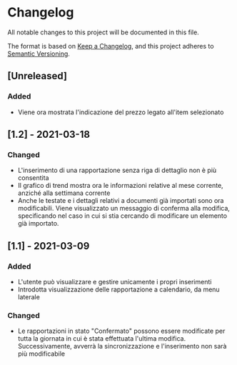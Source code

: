 # Changelog
All notable changes to this project will be documented in this file.

The format is based on [Keep a Changelog](https://keepachangelog.com/en/1.0.0/),
and this project adheres to [Semantic Versioning](https://semver.org/spec/v2.0.0.html).

## [Unreleased]
### Added
- Viene ora mostrata l'indicazione del prezzo legato all'item selezionato

## [1.2] - 2021-03-18
### Changed
- L'inserimento di una rapportazione senza riga di dettaglio non è più consentita
- Il grafico di trend mostra ora le informazioni relative al mese corrente, anziché alla settimana corrente
- Anche le testate e i dettagli relativi a documenti già importati sono ora modificabili. Viene visualizzato un messaggio di conferma alla modifica, specificando nel caso in cui si stia cercando di modificare un elemento già importato.

## [1.1] - 2021-03-09
### Added
- L'utente può visualizzare e gestire unicamente i propri inserimenti
- Introdotta visualizzazione delle rapportazione a calendario, da menu laterale
 
### Changed
- Le rapportazioni in stato "Confermato" possono essere modificate per tutta  la giornata in cui è stata effettuata l'ultima modifica. Successivamente, avverrà la sincronizzazione e l'inserimento non sarà più modificabile